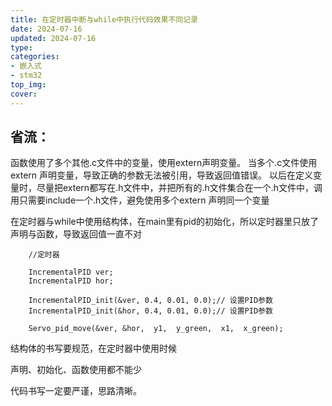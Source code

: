 ```yaml
---
title: 在定时器中断与while中执行代码效果不同记录
date: 2024-07-16 
updated: 2024-07-16  
type:
categories:
- 嵌入式
- stm32
top_img:
cover: 
---
```

## 省流：

函数使用了多个其他.c文件中的变量，使用extern声明变量。
当多个.c文件使用extern 声明变量，导致正确的参数无法被引用，导致返回值错误。
以后在定义变量时，尽量把extern都写在.h文件中，并把所有的.h文件集合在一个.h文件中，调用只需要include一个.h文件，避免使用多个extern 声明同一个变量


在定时器与while中使用结构体，在main里有pid的初始化，所以定时器里只放了声明与函数，导致返回值一直不对

```
    //定时器

  	IncrementalPID ver;
	IncrementalPID hor;
		
  	IncrementalPID_init(&ver, 0.4, 0.01, 0.0);// 设置PID参数
  	IncrementalPID_init(&hor, 0.4, 0.01, 0.0);// 设置PID参数

	Servo_pid_move(&ver, &hor,  y1,  y_green,  x1,  x_green);

```

结构体的书写要规范，在定时器中使用时候

声明、初始化、函数使用都不能少

代码书写一定要严谨，思路清晰。